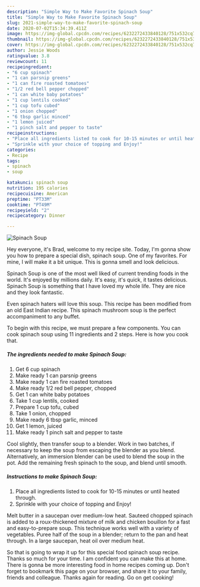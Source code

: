 ```yaml
---
description: "Simple Way to Make Favorite Spinach Soup"
title: "Simple Way to Make Favorite Spinach Soup"
slug: 2021-simple-way-to-make-favorite-spinach-soup
date: 2020-07-02T15:34:39.411Z
image: https://img-global.cpcdn.com/recipes/6232272433840128/751x532cq70/spinach-soup-recipe-main-photo.jpg
thumbnail: https://img-global.cpcdn.com/recipes/6232272433840128/751x532cq70/spinach-soup-recipe-main-photo.jpg
cover: https://img-global.cpcdn.com/recipes/6232272433840128/751x532cq70/spinach-soup-recipe-main-photo.jpg
author: Jessie Woods
ratingvalue: 3.8
reviewcount: 11
recipeingredient:
- "6 cup spinach"
- "1 can parsnip greens"
- "1 can fire roasted tomatoes"
- "1/2 red bell pepper chopped"
- "1 can white baby potatoes"
- "1 cup lentils cooked"
- "1 cup tofu cubed"
- "1 onion chopped"
- "6 tbsp garlic minced"
- "1 lemon juiced"
- "1 pinch salt and pepper to taste"
recipeinstructions:
- "Place all ingredients listed to cook for 10-15 minutes or until heated through."
- "Sprinkle with your choice of topping and Enjoy!"
categories:
- Recipe
tags:
- spinach
- soup

katakunci: spinach soup 
nutrition: 195 calories
recipecuisine: American
preptime: "PT33M"
cooktime: "PT49M"
recipeyield: "2"
recipecategory: Dinner

---
```



![Spinach Soup](https://img-global.cpcdn.com/recipes/6232272433840128/751x532cq70/spinach-soup-recipe-main-photo.jpg)

Hey everyone, it's Brad, welcome to my recipe site. Today, I'm gonna show you how to prepare a special dish, spinach soup. One of my favorites. For mine, I will make it a bit unique. This is gonna smell and look delicious.

Spinach Soup is one of the most well liked of current trending foods in the world. It's enjoyed by millions daily. It's easy, it's quick, it tastes delicious. Spinach Soup is something that I have loved my whole life. They are nice and they look fantastic.

Even spinach haters will love this soup. This recipe has been modified from an old East Indian recipe. This spinach mushroom soup is the perfect accompaniment to any buffet.


To begin with this recipe, we must prepare a few components. You can cook spinach soup using 11 ingredients and 2 steps. Here is how you cook that.

<!--inarticleads1-->

##### The ingredients needed to make Spinach Soup:

1. Get 6 cup spinach
1. Make ready 1 can parsnip greens
1. Make ready 1 can fire roasted tomatoes
1. Make ready 1/2 red bell pepper, chopped
1. Get 1 can white baby potatoes
1. Take 1 cup lentils, cooked
1. Prepare 1 cup tofu, cubed
1. Take 1 onion, chopped
1. Make ready 6 tbsp garlic, minced
1. Get 1 lemon, juiced
1. Make ready 1 pinch salt and pepper to taste


Cool slightly, then transfer soup to a blender. Work in two batches, if necessary to keep the soup from escaping the blender as you blend. Alternatively, an immersion blender can be used to blend the soup in the pot. Add the remaining fresh spinach to the soup, and blend until smooth. 

<!--inarticleads2-->

##### Instructions to make Spinach Soup:

1. Place all ingredients listed to cook for 10-15 minutes or until heated through.
1. Sprinkle with your choice of topping and Enjoy!


Melt butter in a saucepan over medium-low heat. Sauteed chopped spinach is added to a roux-thickened mixture of milk and chicken bouillon for a fast and easy-to-prepare soup. This technique works well with a variety of vegetables. Puree half of the soup in a blender; return to the pan and heat through. In a large saucepan, heat oil over medium heat. 

So that is going to wrap it up for this special food spinach soup recipe. Thanks so much for your time. I am confident you can make this at home. There is gonna be more interesting food in home recipes coming up. Don't forget to bookmark this page on your browser, and share it to your family, friends and colleague. Thanks again for reading. Go on get cooking!

